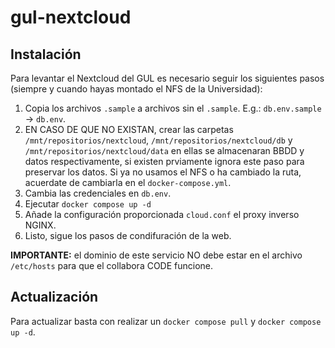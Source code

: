 # gul-nextcloud

## Instalación
Para levantar el Nextcloud del GUL es necesario seguir los siguientes pasos (siempre y cuando hayas montado el NFS de la Universidad):

1. Copia los archivos `.sample` a archivos sin el `.sample`.
   E.g.: `db.env.sample` → `db.env`.
1. EN CASO DE QUE NO EXISTAN, crear las carpetas `/mnt/repositorios/nextcloud`, `/mnt/repositorios/nextcloud/db` y `/mnt/repositorios/nextcloud/data` en ellas se almacenaran BBDD y datos respectivamente, si existen prviamente ignora este paso para preservar los datos. Si ya no usamos el NFS o ha cambiado la ruta, acuerdate de cambiarla en el `docker-compose.yml`.
3. Cambia las credenciales en `db.env`.
4. Ejecutar `docker compose up -d`
5. Añade la configuración proporcionada `cloud.conf` el proxy inverso NGINX.
6. Listo, sigue los pasos de condifuración de la web.

**IMPORTANTE:** el dominio de este servicio NO debe estar en el archivo `/etc/hosts` para que el collabora CODE funcione.

## Actualización
Para actualizar basta con realizar un `docker compose pull` y `docker compose up -d`.

